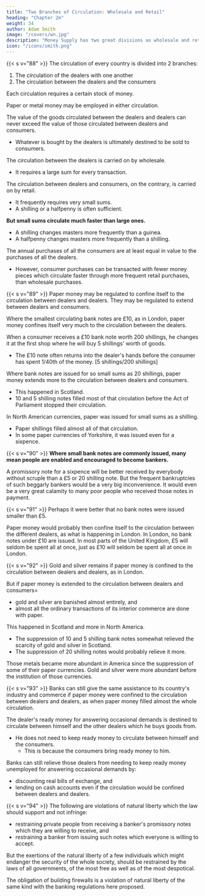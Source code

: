 ```yaml
---
title: "Two Branches of Circulation: Wholesale and Retail"
heading: "Chapter 2m"
weight: 34
author: Adam Smith
image: "/covers/wn.jpg"
description: "Money Supply has two great divisions as wholesale and retail"
icon: "/icons/smith.png"
---
```





{{< s v="88" >}} The circulation of every country is divided into 2 branches:

1. The circulation of the dealers with one another
2. The circulation between the dealers and the consumers

Each circulation requires a certain stock of money.

Paper or metal money may be employed in either circulation.

The value of the goods circulated between the dealers and dealers can never exceed the value of those circulated between dealers and consumers.
- Whatever is bought by the dealers is ultimately destined to be sold to consumers.

The circulation between the dealers is carried on by wholesale.
- It requires a large sum for every transaction.

The circulation between dealers and consumers, on the contrary, is carried on by retail.
- It frequently requires very small sums.
- A shilling or a halfpenny is often sufficient.

**But small sums circulate much faster than large ones.**
- A shilling changes masters more frequently than a guinea.
- A halfpenny changes masters more frequently than a shilling.

The annual purchases of all the consumers are at least equal in value to the purchases of all the dealers.
- However, consumer purchases can be transacted with fewer money pieces which circulate faster through more frequent retail purchases, than wholesale purchases.


{{< s v="89" >}} Paper money may be regulated to confine itself to the circulation between dealers and dealers. They may be regulated to extend between dealers and consumers.

Where the smallest circulating bank notes are £10, as in London, paper money confines itself very much to the circulation between the dealers.

When a consumer receives a £10 bank note worth 200 shillings, he changes it at the first shop where he will buy 5 shillings' worth of goods.
- The £10 note often returns into the dealer's hands before the consumer has spent 1/40th of the money. [5 shillings/200 shillings]

Where bank notes are issued for so small sums as 20 shillings, paper money extends more to the circulation between dealers and consumers.
- This happened in Scotland.
- 10 and 5 shilling notes filled most of that circulation before the Act of Parliament stopped their circulation.

In North American currencies, paper was issued for small sums as a shilling.
- Paper shillings filled almost all of that circulation.
- In some paper currencies of Yorkshire, it was issued even for a sixpence.


{{< s v="90" >}} **Where small bank notes are commonly issued, many mean people are enabled and encouraged to become bankers.**

A promissory note for a sixpence will be better received by everybody without scruple than a £5 or 20 shilling note.
But the frequent bankruptcies of such beggarly bankers would be a very big inconvenience.
It would even be a very great calamity to many poor people who received those notes in payment.


{{< s v="91" >}} Perhaps it were better that no bank notes were issued smaller than £5.

Paper money would probably then confine itself to the circulation between the different dealers, as what is happening in London.
In London, no bank notes under £10 are issued.
In most parts of the United Kingdom, £5 will seldom be spent all at once, just as £10 will seldom be spent all at once in London.


{{< s v="92" >}} Gold and silver remains if paper money is confined to the circulation between dealers and dealers, as in London.

But if paper money is extended to the circulation between dealers and consumers= 
- gold and silver are banished almost entirely, and
- almost all the ordinary transactions of its interior commerce are done with paper.

This happened in Scotland and more in North America.
- The suppression of 10 and 5 shilling bank notes somewhat relieved the scarcity of gold and silver in Scotland.
- The suppression of 20 shilling notes would probably relieve it more.

Those metals became more abundant in America since the suppression of some of their paper currencies. Gold and silver were more abundant before the institution of those currencies.


{{< s v="93" >}} Banks can still give the same assistance to its country's industry and commerce if paper money were confined to the circulation between dealers and dealers, as when paper money filled almost the whole circulation.

The dealer's ready money for answering occasional demands is destined to circulate between himself and the other dealers which he buys goods from.
- He does not need to keep ready money to circulate between himself and the consumers.
  - This is because the consumers bring ready money to him.

Banks can still relieve those dealers from needing to keep ready money unemployed for answering occasional demands by: 
- discounting real bills of exchange, and
- lending on cash accounts even if the circulation would be confined between dealers and dealers.


{{< s v="94" >}} <!-- It may be said that --> The following are violations of natural liberty which the law should support and not infringe:

- restraining private people from receiving a banker's promissory notes which they are willing to receive, and
- restraining a banker from issuing such notes which everyone is willing to accept.

But the exertions of the natural liberty of a few individuals which might endanger the security of the whole society, should be restrained by the laws of all governments, of the most free as well as of the most despotical.

The obligation of building firewalls is a violation of natural liberty of the same kind with the banking regulations here proposed.

